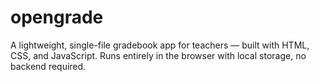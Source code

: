 # opengrade
A lightweight, single-file gradebook app for teachers — built with HTML, CSS, and JavaScript. Runs entirely in the browser with local storage, no backend required.
